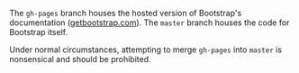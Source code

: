 The `gh-pages` branch houses the hosted version of Bootstrap's documentation ([getbootstrap.com](http://getbootstrap.com)).
The `master` branch houses the code for Bootstrap itself.

Under normal circumstances, attempting to merge `gh-pages` into `master` is nonsensical and should be prohibited.
